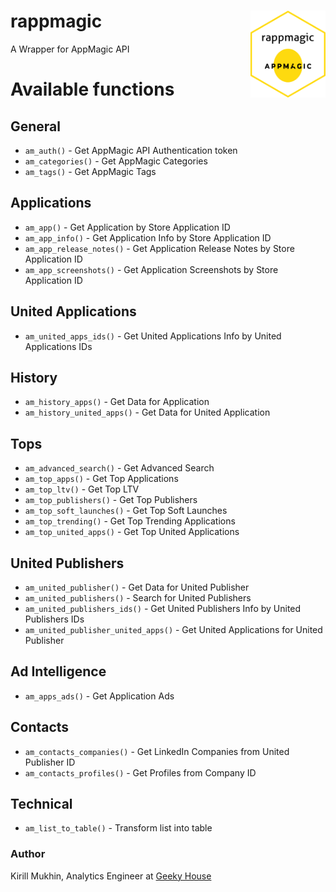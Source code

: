 # rappmagic <img src='https://raw.githubusercontent.com/muzerow/rappmagic/master/inst/rappmagic.png' align="right" height="139" /></a>
A Wrapper for AppMagic API

# Available functions

## General

* `am_auth()` - Get AppMagic API Authentication token
* `am_categories()` - Get AppMagic Categories
* `am_tags()` - Get AppMagic Tags

## Applications

* `am_app()` - Get Application by Store Application ID
* `am_app_info()` - Get Application Info by Store Application ID
* `am_app_release_notes()` - Get Application Release Notes by Store Application ID
* `am_app_screenshots()` - Get Application Screenshots by Store Application ID

## United Applications

* `am_united_apps_ids()` - Get United Applications Info by United Applications IDs

## History

* `am_history_apps()` - Get Data for Application
* `am_history_united_apps()` - Get Data for United Application

## Tops

* `am_advanced_search()` - Get Advanced Search
* `am_top_apps()` - Get Top Applications
* `am_top_ltv()` - Get Top LTV
* `am_top_publishers()` - Get Top Publishers
* `am_top_soft_launches()` - Get Top Soft Launches
* `am_top_trending()` - Get Top Trending Applications
* `am_top_united_apps()` - Get Top United Applications

## United Publishers

* `am_united_publisher()` - Get Data for United Publisher
* `am_united_publishers()` - Search for United Publishers
* `am_united_publishers_ids()` - Get United Publishers Info by United Publishers IDs
* `am_united_publisher_united_apps()` - Get United Applications for United Publisher

## Ad Intelligence

* `am_apps_ads()` - Get Application Ads

## Contacts

* `am_contacts_companies()` - Get LinkedIn Companies from United Publisher ID
* `am_contacts_profiles()` - Get Profiles from Company ID

## Technical

* `am_list_to_table()` - Transform list into table

### Author

Kirill Mukhin, Analytics Engineer at [Geeky House](https://geeky.house/)
